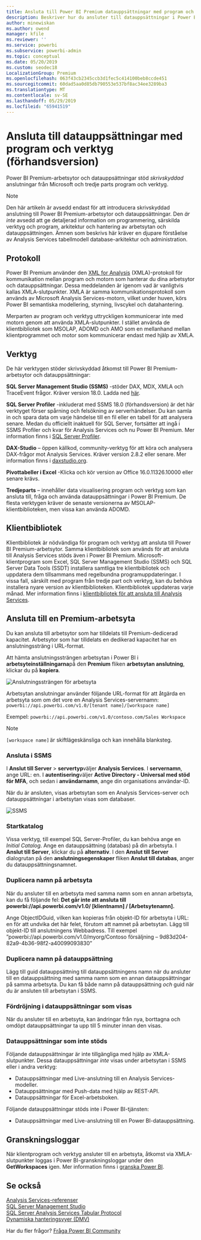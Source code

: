```yaml
---
title: Ansluta till Power BI Premium datauppsättningar med program och verktyg (förhandsversion)
description: Beskriver hur du ansluter till datauppsättningar i Power BI Premium från program och verktyg.
author: minewiskan
ms.author: owend
manager: kfile
ms.reviewer: ''
ms.service: powerbi
ms.subservice: powerbi-admin
ms.topic: conceptual
ms.date: 05/20/2019
ms.custom: seodec18
LocalizationGroup: Premium
ms.openlocfilehash: 063f43cb2345ccb3d1fec5c414100beb8ccde451
ms.sourcegitcommit: 60dad5aa0d85db790553e537bf8ac34ee3289ba3
ms.translationtype: MT
ms.contentlocale: sv-SE
ms.lasthandoff: 05/29/2019
ms.locfileid: "65941519"
---
```

# <a name="connect-to-datasets-with-client-applications-and-tools-preview"></a>Ansluta till datauppsättningar med program och verktyg (förhandsversion)

Power BI Premium-arbetsytor och datauppsättningar stöd *skrivskyddad* anslutningar från Microsoft och tredje parts program och verktyg. 

> [!NOTE]
> Den här artikeln är avsedd endast för att introducera skrivskyddad anslutning till Power BI Premium-arbetsytor och datauppsättningar. Den *är inte* avsedd att ge detaljerad information om programmering, särskilda verktyg och program, arkitektur och hantering av arbetsytan och datauppsättningen. Ämnen som beskrivs här kräver en djupare förståelse av Analysis Services tabellmodell database-arkitektur och administration.

## <a name="protocol"></a>Protokoll

Power BI Premium använder den [XML for Analysis](https://docs.microsoft.com/bi-reference/xmla/xml-for-analysis-xmla-reference) (XMLA)-protokoll för kommunikation mellan program och motorn som hanterar du dina arbetsytor och datauppsättningar. Dessa meddelanden är igenom vad är vanligtvis kallas XMLA-slutpunkter. XMLA är samma kommunikationsprotokoll som används av Microsoft Analysis Services-motorn, vilket under huven, körs Power BI semantiska modellering, styrning, livscykel och datahantering. 

Merparten av program och verktyg uttryckligen kommunicerar inte med motorn genom att använda XMLA-slutpunkter. I stället använda de klientbibliotek som MSOLAP, ADOMD och AMO som en mellanhand mellan klientprogrammet och motor som kommunicerar endast med hjälp av XMLA.


## <a name="supported-tools"></a>Verktyg

De här verktygen stöder skrivskyddad åtkomst till Power BI Premium-arbetsytor och datauppsättningar:

**SQL Server Management Studio (SSMS)** -stöder DAX, MDX, XMLA och TraceEvent frågor. Kräver version 18.0. Ladda ned [här](https://docs.microsoft.com/sql/ssms/download-sql-server-management-studio-ssms). 

**SQL Server Profiler** -inkluderat med SSMS 18.0 (förhandsversion) är det här verktyget förser spårning och felsökning av serverhändelser. Du kan samla in och spara data om varje händelse till en fil eller en tabell för att analysera senare. Medan du officiellt inaktuell för SQL Server, fortsätter att ingå i SSMS Profiler och kvar för Analysis Services och nu Power BI Premium. Mer information finns i [SQL Server Profiler](https://docs.microsoft.com/sql/tools/sql-server-profiler/sql-server-profiler).

**DAX-Studio** – öppen källkod, community-verktyg för att köra och analysera DAX-frågor mot Analysis Services. Kräver version 2.8.2 eller senare. Mer information finns i [daxstudio.org](https://daxstudio.org/).

**Pivottabeller i Excel** -Klicka och kör version av Office 16.0.11326.10000 eller senare krävs.

**Tredjeparts** – innehåller data visualisering program och verktyg som kan ansluta till, fråga och använda datauppsättningar i Power BI Premium. De flesta verktygen kräver de senaste versionerna av MSOLAP-klientbiblioteken, men vissa kan använda ADOMD.

## <a name="client-libraries"></a>Klientbibliotek

Klientbibliotek är nödvändiga för program och verktyg att ansluta till Power BI Premium-arbetsytor. Samma klientbibliotek som används för att ansluta till Analysis Services stöds även i Power BI Premium. Microsoft-klientprogram som Excel, SQL Server Management Studio (SSMS) och SQL Server Data Tools (SSDT) installera samtliga tre klientbibliotek och uppdatera dem tillsammans med regelbundna programuppdateringar. I vissa fall, särskilt med program från tredje part och verktyg, kan du behöva installera nyare version av klientbiblioteken. Klientbibliotek uppdateras varje månad. Mer information finns i [klientbibliotek för att ansluta till Analysis Services](https://docs.microsoft.com/azure/analysis-services/analysis-services-data-providers).

## <a name="connecting-to-a-premium-workspace"></a>Ansluta till en Premium-arbetsyta

Du kan ansluta till arbetsytor som har tilldelats till Premium-dedicerad kapacitet. Arbetsytor som har tilldelats en dedikerad kapacitet har en anslutningssträng i URL-format. 

Att hämta anslutningssträngen arbetsytan i Power BI i **arbetsyteinställningarna**på den **Premium** fliken **arbetsytan anslutning**, klickar du på **kopiera**.

![Anslutningssträngen för arbetsyta](media/service-premium-connect-tools/connect-tools-workspace-connection.png)

Arbetsytan anslutningar använder följande URL-format för att åtgärda en arbetsyta som om det vore en Analysis Services-servernamn:   
`powerbi://api.powerbi.com/v1.0/[tenant name]/[workspace name]` 

Exempel: `powerbi://api.powerbi.com/v1.0/contoso.com/Sales Workspace`
> [!NOTE]
> `[workspace name]` är skiftlägeskänsliga och kan innehålla blanksteg. 

### <a name="to-connect-in-ssms"></a>Ansluta i SSMS

I **Anslut till Server** > **servertyp**väljer **Analysis Services**. I **servernamn**, ange URL: en. I **autentisering**väljer **Active Directory - Universal med stöd för MFA**, och sedan i **användarnamn**, ange din organisations användar-ID. 

När du är ansluten, visas arbetsytan som en Analysis Services-server och datauppsättningar i arbetsytan visas som databaser.  

![SSMS](media/service-premium-connect-tools/connect-tools-ssms.png)

### <a name="initial-catalog"></a>Startkatalog

Vissa verktyg, till exempel SQL Server-Profiler, du kan behöva ange en *Initial Catalog*. Ange en datauppsättning (databas) på din arbetsyta. I **Anslut till Server**, klickar du på **alternativ**. I den **Anslut till Server** dialogrutan på den **anslutningsegenskaper** fliken **Anslut till databas**, anger du datauppsättningsnamnet.

### <a name="duplicate-workspace-name"></a>Duplicera namn på arbetsyta

När du ansluter till en arbetsyta med samma namn som en annan arbetsyta, kan du få följande fel: **Det går inte att ansluta till powerbi://api.powerbi.com/v1.0/ [klientnamn] / [Arbetsytenamn].**

Ange ObjectIDGuid, vilken kan kopieras från objekt-ID för arbetsyta i URL: en för att undvika det här felet, förutom att namnet på arbetsytan. Lägg till objekt-ID till anslutningens Webbadress. Till exempel ”powerbi://api.powerbi.com/v1.0/myorg/Contoso försäljning – 9d83d204-82a9-4b36-98f2-a40099093830”

### <a name="duplicate-dataset-name"></a>Duplicera namn på datauppsättning

Lägg till guid datauppsättning till datauppsättningens namn när du ansluter till en datauppsättning med samma namn som en annan datauppsättningar på samma arbetsyta. Du kan få både namn på datauppsättning *och* guid när du är ansluten till arbetsytan i SSMS. 

### <a name="delay-in-datasets-shown"></a>Fördröjning i datauppsättningar som visas

När du ansluter till en arbetsyta, kan ändringar från nya, borttagna och omdöpt datauppsättningar ta upp till 5 minuter innan den visas. 

### <a name="unsupported-datasets"></a>Datauppsättningar som inte stöds

Följande datauppsättningar är inte tillgängliga med hjälp av XMLA-slutpunkter. Dessa datauppsättningar *inte* visas under arbetsytan i SSMS eller i andra verktyg: 

- Datauppsättningar med Live-anslutning till en Analysis Services-modeller. 
- Datauppsättningar med Push-data med hjälp av REST-API.
- Datauppsättningar för Excel-arbetsboken. 

Följande datauppsättningar stöds inte i Power BI-tjänsten:   

- Datauppsättningar med Live-anslutning till en Power BI-datauppsättning.

## <a name="audit-logs"></a>Granskningsloggar 

När klientprogram och verktyg ansluter till en arbetsyta, åtkomst via XMLA-slutpunkter loggas i Power BI-granskningsloggar under den **GetWorkspaces** igen. Mer information finns i [granska Power BI](service-admin-auditing.md).

## <a name="see-also"></a>Se också

[Analysis Services-referenser](https://docs.microsoft.com/bi-reference/#pivot=home&panel=home-all)   
[SQL Server Management Studio](https://docs.microsoft.com/sql/ssms/sql-server-management-studio-ssms)   
[SQL Server Analysis Services Tabular Protocol](https://docs.microsoft.com/openspecs/sql_server_protocols/ms-ssas-t/b98ed40e-c27a-4988-ab2d-c9c904fe13cf)   
[Dynamiska hanteringsvyer (DMV)](https://docs.microsoft.com/sql/analysis-services/instances/use-dynamic-management-views-dmvs-to-monitor-analysis-services)   


Har du fler frågor? [Fråga Power BI Community](https://community.powerbi.com/)
